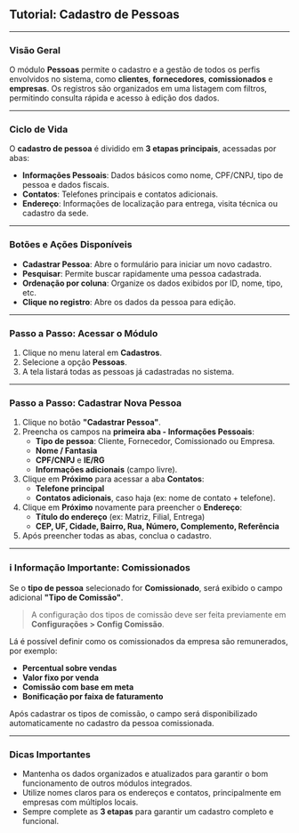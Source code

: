 ## Tutorial: Cadastro de Pessoas 

---

### Visão Geral

O módulo **Pessoas** permite o cadastro e a gestão de todos os perfis envolvidos no sistema, como **clientes**, **fornecedores**, **comissionados** e **empresas**. Os registros são organizados em uma listagem com filtros, permitindo consulta rápida e acesso à edição dos dados.

---

### Ciclo de Vida

O **cadastro de pessoa** é dividido em **3 etapas principais**, acessadas por abas:

- **Informações Pessoais**: Dados básicos como nome, CPF/CNPJ, tipo de pessoa e dados fiscais.
- **Contatos**: Telefones principais e contatos adicionais.
- **Endereço**: Informações de localização para entrega, visita técnica ou cadastro da sede.

---

### Botões e Ações Disponíveis

- **Cadastrar Pessoa**: Abre o formulário para iniciar um novo cadastro.
- **Pesquisar**: Permite buscar rapidamente uma pessoa cadastrada.
- **Ordenação por coluna**: Organize os dados exibidos por ID, nome, tipo, etc.
- **Clique no registro**: Abre os dados da pessoa para edição.

---

### Passo a Passo: Acessar o Módulo

1. Clique no menu lateral em **Cadastros**.
2. Selecione a opção **Pessoas**.
3. A tela listará todas as pessoas já cadastradas no sistema.

---

### Passo a Passo: Cadastrar Nova Pessoa

1. Clique no botão **"Cadastrar Pessoa"**.
2. Preencha os campos na **primeira aba - Informações Pessoais**:
   - **Tipo de pessoa**: Cliente, Fornecedor, Comissionado ou Empresa.
   - **Nome / Fantasia**
   - **CPF/CNPJ** e **IE/RG**
   - **Informações adicionais** (campo livre).
3. Clique em **Próximo** para acessar a aba **Contatos**:
   - **Telefone principal**
   - **Contatos adicionais**, caso haja (ex: nome de contato + telefone).
4. Clique em **Próximo** novamente para preencher o **Endereço**:
   - **Título do endereço** (ex: Matriz, Filial, Entrega)
   - **CEP, UF, Cidade, Bairro, Rua, Número, Complemento, Referência**
5. Após preencher todas as abas, conclua o cadastro.

---

### ℹ️ Informação Importante: Comissionados

Se o **tipo de pessoa** selecionado for **Comissionado**, será exibido o campo adicional **"Tipo de Comissão"**.

> A configuração dos tipos de comissão deve ser feita previamente em  
> **Configurações > Config Comissão**.

Lá é possível definir como os comissionados da empresa são remunerados, por exemplo:

- **Percentual sobre vendas**
- **Valor fixo por venda**
- **Comissão com base em meta**
- **Bonificação por faixa de faturamento**

Após cadastrar os tipos de comissão, o campo será disponibilizado automaticamente no cadastro da pessoa comissionada.

---

### Dicas Importantes

- Mantenha os dados organizados e atualizados para garantir o bom funcionamento de outros módulos integrados.
- Utilize nomes claros para os endereços e contatos, principalmente em empresas com múltiplos locais.
- Sempre complete as **3 etapas** para garantir um cadastro completo e funcional.

